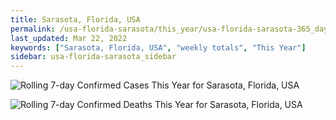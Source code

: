 ```yaml
---
title: Sarasota, Florida, USA
permalink: /usa-florida-sarasota/this_year/usa-florida-sarasota-365_days.html
last_updated: Mar 22, 2022
keywords: ["Sarasota, Florida, USA", "weekly totals", "This Year"]
sidebar: usa-florida-sarasota_sidebar
---
```


![Rolling 7-day Confirmed Cases This Year for Sarasota, Florida, USA](/covid_tracker/images/graphs/usa-florida-sarasota-rolling_7_days_confirmed-365_days_graph.png)

![Rolling 7-day Confirmed Deaths This Year for Sarasota, Florida, USA](/covid_tracker/images/graphs/usa-florida-sarasota-rolling_7_days_deaths-365_days_graph.png)
